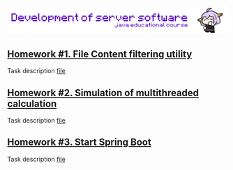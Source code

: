 ![header](misc/prew.gif)

## [Homework #1. File Content filtering utility](/fileFiltering/)
Task description [file](/misc/homework1.pdf)

## [Homework #2. Simulation of multithreaded calculation](/SimulationMultithreaded/)
Task description [file](/misc/homework2.pdf)

## [Homework #3. Start Spring Boot](/SpringBootWeb/)
Task description [file](/misc/homework3.pdf)
